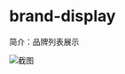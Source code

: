 # brand-display

简介：品牌列表展示

![截图](https://img.alicdn.com/tfs/TB1XIooihrI8KJjy0FpXXb5hVXa-1802-874.png)





